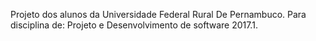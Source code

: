 Projeto dos alunos da Universidade Federal Rural De Pernambuco. Para disciplina de: Projeto e Desenvolvimento de software 2017.1.
